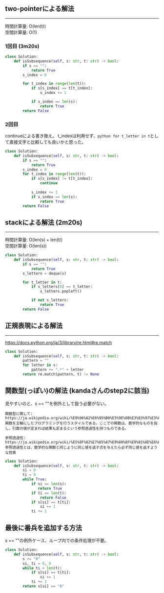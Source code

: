 ## two-pointerによる解法
---
時間計算量: O(len(t))<br>
空間計算量: O(1)

### 1回目 (3m20s)
```python
class Solution:
    def isSubsequence(self, s: str, t: str) -> bool:
        if s == "":
            return True
        s_index = 0

        for t_index in range(len(t)):
            if s[s_index] == t[t_index]:
                s_index += 1

            if s_index == len(s):
                return True
        return False
```


### 2回目
continueによる書き換え。
t_indexは利用せず、```python for t_letter in t```として直接文字と比較しても良いかと思った。

```python
class Solution:
    def isSubsequence(self, s: str, t: str) -> bool:
        if s == "":
            return True
        s_index = 0
        for t_index in range(len(t)):
            if s[s_index] != t[t_index]:
                continue
            
            s_index += 1
            if s_index == len(s):
                return True
        return False
```

## stackによる解法 (2m20s)
---
時間計算量: O(len(s) + len(t))<br>
空間計算量: O(len(s))<br>

```python
class Solution:
    def isSubsequence(self, s: str, t: str) -> bool:
        if s == "":
            return True
        s_letters = deque(s)

        for t_letter in t:
            if s_letters[0] == t_letter:
                s_letters.popleft()

            if not s_letters:
                return True
        return False
```

## 正規表現による解法
---
https://docs.python.org/ja/3/library/re.html#re.match

```python
class Solution:
    def isSubsequence(self, s: str, t: str) -> bool:
        pattern = ""
        for letter in s:
            pattern += ".*" + letter
        return re.match(pattern, t) != None
```

## 関数型(っぽい)の解法 (kandaさんのstep2に該当)
見やすいのと、s == ""を例外として扱う必要がない。
```
関数型に関して: 
https://ja.wikipedia.org/wiki/%E9%96%A2%E6%95%B0%E5%9E%8B%E3%83%97%E3%83%AD%E3%82%B0%E3%83%A9%E3%83%9F%E3%83%B3%E3%82%B0
関数を主軸にしたプログラミングを行うスタイルである。ここでの関数は、数学的なものを指し、引数の値が定まれば結果も定まるという参照透過性を持つものである。

参照透過性:
https://ja.wikipedia.org/wiki/%E5%8F%82%E7%85%A7%E9%80%8F%E9%81%8E%E6%80%A7
参照透過性とは、数学的な関数と同じように同じ値を返す式を与えたら必ず同じ値を返すような性質
```

```python
class Solution:
    def isSubsequence(self, s: str, t: str) -> bool:
        si = 0
        ti = 0
        while True:
            if si == len(s):
               return True
            if ti == len(t):
                return False
            if s[si] == t[ti]:
                si += 1
            ti += 1    
```

## 最後に番兵を追加する方法
s == ""の例外ケース、ループ内での条件処理が不要。
```python
class Solution:
    def isSubsequence(self, s: str, t: str) -> bool:
        s += "0"
        si, ti = 0, 0
        while ti < len(t):
            if s[si] == t[ti]:
                si += 1
            ti += 1
        return s[si] == "0"
```
